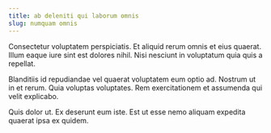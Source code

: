 ```yaml
---
title: ab deleniti qui laborum omnis
slug: numquam omnis
---
```


Consectetur voluptatem perspiciatis. Et aliquid rerum omnis et eius quaerat. Illum eaque iure sint est dolores nihil. Nisi nesciunt in voluptatum quia quis a repellat.

Blanditiis id repudiandae vel quaerat voluptatem eum optio ad. Nostrum ut in et rerum. Quia voluptas voluptates. Rem exercitationem et assumenda qui velit explicabo.

Quis dolor ut. Ex deserunt eum iste. Est ut esse nemo aliquam expedita quaerat ipsa ex quidem.
